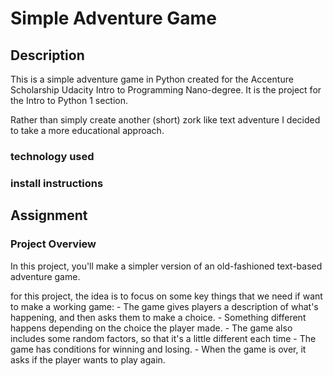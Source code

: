 # Simple Adventure Game 


## Description 

This is a simple adventure game in Python created for the Accenture Scholarship Udacity Intro to Programming Nano-degree. It is the project for the Intro to Python 1 section. 

Rather than simply create another (short) zork like text adventure I decided to take a more educational approach. 

### technology used 

### install instructions 

## Assignment 

### Project Overview 

In this project, you'll make a simpler version of an old-fashioned text-based adventure game. 

 for this project, the idea is to focus on some key things that we need if want to make a working game:
    - The game gives players a description of what's happening, and then asks them to make a choice.
    - Something different happens depending on the choice the player made. 
    - The game also includes some random factors, so that it's a little different each time
    - The game has conditions for winning and losing.
    - When the game is over, it asks if the player wants to play again.

